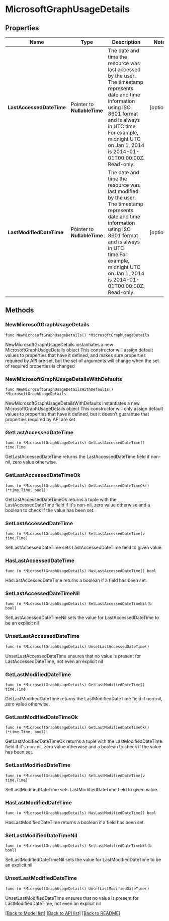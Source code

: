 # MicrosoftGraphUsageDetails

## Properties

Name | Type | Description | Notes
------------ | ------------- | ------------- | -------------
**LastAccessedDateTime** | Pointer to **NullableTime** | The date and time the resource was last accessed by the user. The timestamp represents date and time information using ISO 8601 format and is always in UTC time. For example, midnight UTC on Jan 1, 2014 is 2014-01-01T00:00:00Z. Read-only. | [optional] 
**LastModifiedDateTime** | Pointer to **NullableTime** | The date and time the resource was last modified by the user. The timestamp represents date and time information using ISO 8601 format and is always in UTC time.For example, midnight UTC on Jan 1, 2014 is 2014-01-01T00:00:00Z. Read-only. | [optional] 

## Methods

### NewMicrosoftGraphUsageDetails

`func NewMicrosoftGraphUsageDetails() *MicrosoftGraphUsageDetails`

NewMicrosoftGraphUsageDetails instantiates a new MicrosoftGraphUsageDetails object
This constructor will assign default values to properties that have it defined,
and makes sure properties required by API are set, but the set of arguments
will change when the set of required properties is changed

### NewMicrosoftGraphUsageDetailsWithDefaults

`func NewMicrosoftGraphUsageDetailsWithDefaults() *MicrosoftGraphUsageDetails`

NewMicrosoftGraphUsageDetailsWithDefaults instantiates a new MicrosoftGraphUsageDetails object
This constructor will only assign default values to properties that have it defined,
but it doesn't guarantee that properties required by API are set

### GetLastAccessedDateTime

`func (o *MicrosoftGraphUsageDetails) GetLastAccessedDateTime() time.Time`

GetLastAccessedDateTime returns the LastAccessedDateTime field if non-nil, zero value otherwise.

### GetLastAccessedDateTimeOk

`func (o *MicrosoftGraphUsageDetails) GetLastAccessedDateTimeOk() (*time.Time, bool)`

GetLastAccessedDateTimeOk returns a tuple with the LastAccessedDateTime field if it's non-nil, zero value otherwise
and a boolean to check if the value has been set.

### SetLastAccessedDateTime

`func (o *MicrosoftGraphUsageDetails) SetLastAccessedDateTime(v time.Time)`

SetLastAccessedDateTime sets LastAccessedDateTime field to given value.

### HasLastAccessedDateTime

`func (o *MicrosoftGraphUsageDetails) HasLastAccessedDateTime() bool`

HasLastAccessedDateTime returns a boolean if a field has been set.

### SetLastAccessedDateTimeNil

`func (o *MicrosoftGraphUsageDetails) SetLastAccessedDateTimeNil(b bool)`

 SetLastAccessedDateTimeNil sets the value for LastAccessedDateTime to be an explicit nil

### UnsetLastAccessedDateTime
`func (o *MicrosoftGraphUsageDetails) UnsetLastAccessedDateTime()`

UnsetLastAccessedDateTime ensures that no value is present for LastAccessedDateTime, not even an explicit nil
### GetLastModifiedDateTime

`func (o *MicrosoftGraphUsageDetails) GetLastModifiedDateTime() time.Time`

GetLastModifiedDateTime returns the LastModifiedDateTime field if non-nil, zero value otherwise.

### GetLastModifiedDateTimeOk

`func (o *MicrosoftGraphUsageDetails) GetLastModifiedDateTimeOk() (*time.Time, bool)`

GetLastModifiedDateTimeOk returns a tuple with the LastModifiedDateTime field if it's non-nil, zero value otherwise
and a boolean to check if the value has been set.

### SetLastModifiedDateTime

`func (o *MicrosoftGraphUsageDetails) SetLastModifiedDateTime(v time.Time)`

SetLastModifiedDateTime sets LastModifiedDateTime field to given value.

### HasLastModifiedDateTime

`func (o *MicrosoftGraphUsageDetails) HasLastModifiedDateTime() bool`

HasLastModifiedDateTime returns a boolean if a field has been set.

### SetLastModifiedDateTimeNil

`func (o *MicrosoftGraphUsageDetails) SetLastModifiedDateTimeNil(b bool)`

 SetLastModifiedDateTimeNil sets the value for LastModifiedDateTime to be an explicit nil

### UnsetLastModifiedDateTime
`func (o *MicrosoftGraphUsageDetails) UnsetLastModifiedDateTime()`

UnsetLastModifiedDateTime ensures that no value is present for LastModifiedDateTime, not even an explicit nil

[[Back to Model list]](../README.md#documentation-for-models) [[Back to API list]](../README.md#documentation-for-api-endpoints) [[Back to README]](../README.md)



